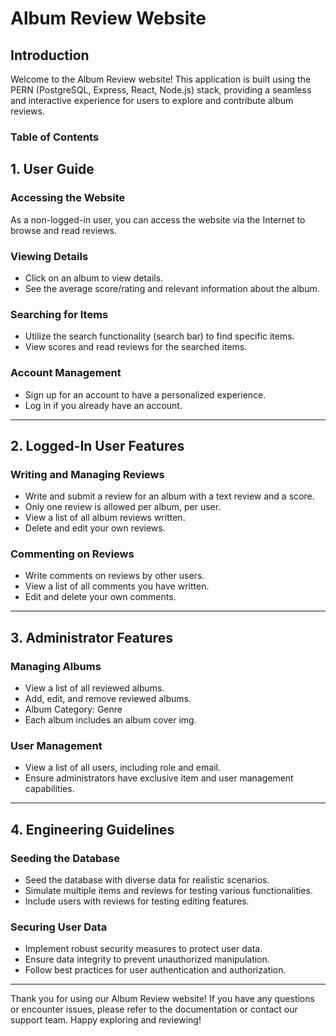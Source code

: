 # Album Review Website

## Introduction

Welcome to the Album Review website! This application is built using the PERN (PostgreSQL, Express, React, Node.js) stack, providing a seamless and interactive experience for users to explore and contribute album reviews.

### Table of Contents

## 1. User Guide

### Accessing the Website

As a non-logged-in user, you can access the website via the Internet to browse and read reviews.

### Viewing Details

- Click on an album to view details.
- See the average score/rating and relevant information about the album.

### Searching for Items

- Utilize the search functionality (search bar) to find specific items.
- View scores and read reviews for the searched items.

### Account Management

- Sign up for an account to have a personalized experience.
- Log in if you already have an account.

---

## 2. Logged-In User Features

### Writing and Managing Reviews

- Write and submit a review for an album with a text review and a score.
- Only one review is allowed per album, per user.
- View a list of all album reviews written.
- Delete and edit your own reviews.

### Commenting on Reviews

- Write comments on reviews by other users.
- View a list of all comments you have written.
- Edit and delete your own comments.

---

## 3. Administrator Features

### Managing Albums

- View a list of all reviewed albums.
- Add, edit, and remove reviewed albums.
- Album Category: Genre
- Each album includes an album cover img.

### User Management

- View a list of all users, including role and email.
- Ensure administrators have exclusive item and user management capabilities.

---

## 4. Engineering Guidelines

### Seeding the Database

- Seed the database with diverse data for realistic scenarios.
- Simulate multiple items and reviews for testing various functionalities.
- Include users with reviews for testing editing features.

### Securing User Data

- Implement robust security measures to protect user data.
- Ensure data integrity to prevent unauthorized manipulation.
- Follow best practices for user authentication and authorization.

---

Thank you for using our Album Review website! If you have any questions or encounter issues, please refer to the documentation or contact our support team. Happy exploring and reviewing!

